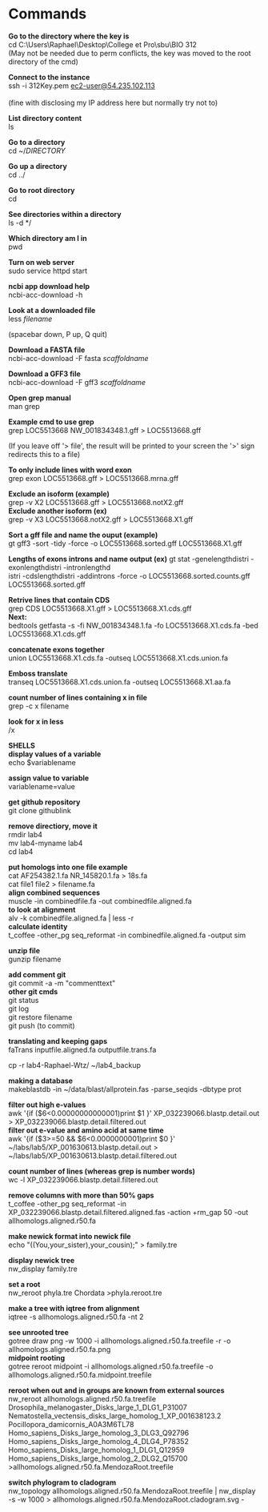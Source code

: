 # Commands

**Go to the directory where the key is**<br/>
cd C:\Users\Raphael\Desktop\College et Pro\sbu\BIO 312<br/>
(May not be needed due to perm conflicts, the key was moved to the root directory of the cmd)<br/>

**Connect to the instance**<br/>
ssh -i 312Key.pem ec2-user@54.235.102.113<br/>            
(fine with disclosing my IP address here but normally try not to)<br/>

**List directory content**<br/>
ls<br/>

**Go to a directory**<br/>
cd ~/*DIRECTORY*<br/>

**Go up a directory**<br/>
cd ../<br/>

**Go to root directory**<br/>
cd<br/>

**See directories within a directory**<br/>
ls -d */<br/>

**Which directory am I in**<br/>
pwd<br/>

**Turn on web server**<br/>
sudo service httpd start<br/>

**ncbi app download help**<br/>
ncbi-acc-download -h<br/>

**Look at a downloaded file**<br/>
less *filename*<br/>

(spacebar down, P up, Q quit)<br/>

**Download a FASTA file**<br/>
ncbi-acc-download -F fasta *scaffoldname*<br/>

**Download a GFF3 file**<br/>
ncbi-acc-download -F gff3 *scaffoldname*<br/>

**Open grep manual**<br/>
man grep<br/>

**Example cmd to use grep**<br/>
grep LOC5513668 NW_001834348.1.gff > LOC5513668.gff<br/>

(If you leave off '> file', the result will be printed to your screen the '>' sign redirects this to a file)<br/>

**To only include lines with word exon**<br/>
grep exon LOC5513668.gff > LOC5513668.mrna.gff<br/>

**Exclude an isoform (example)**<br/>
grep -v X2 LOC5513668.gff > LOC5513668.notX2.gff<br/>
**Exclude another isoform (ex)**<br/>
grep -v X3 LOC5513668.notX2.gff > LOC5513668.X1.gff<br/>

**Sort a gff file and name the ouput (example)**<br/>
gt gff3 -sort  -tidy -force -o LOC5513668.sorted.gff LOC5513668.X1.gff<br/>

**Lengths of exons introns and name output (ex)**
gt stat -genelengthdistri -exonlengthdistri -intronlengthd<br/>istri -cdslengthdistri -addintrons -force  -o LOC5513668.sorted.counts.gff LOC5513668.sorted.gff<br/>

**Retrive lines that contain CDS**<br/>
grep CDS LOC5513668.X1.gff > LOC5513668.X1.cds.gff<br/>
**Next:**<br/>
bedtools getfasta -s -fi NW_001834348.1.fa -fo LOC5513668.X1.cds.fa -bed LOC5513668.X1.cds.gff<br/>

**concatenate exons together**<br/>
union LOC5513668.X1.cds.fa -outseq LOC5513668.X1.cds.union.fa<br/>

**Emboss translate**<br/>
transeq LOC5513668.X1.cds.union.fa -outseq LOC5513668.X1.aa.fa<br/>

**count number of lines containing x in file**<br/>
grep -c x filename<br/>

**look for x in less**<br/>
/x<br/>


**SHELLS**<br/>
**display values of a variable**<br/>
echo $variablename<br/>

**assign value to variable**<br/>
variablename=value<br/>

**get github repository**<br/>
git clone githublink<br/>

**remove directiory, move it**<br/>
rmdir lab4<br/>
mv lab4-myname lab4<br/>
cd lab4<br/>

**put homologs into one file example**<br/>
cat AF254382.1.fa  NR_145820.1.fa > 18s.fa<br/>
cat file1 file2 > filename.fa<br/>
**align combined sequences**<br/>
muscle -in combinedfile.fa -out combinedfile.aligned.fa<br/>
**to look at alignment**<br/>
alv -k combinedfile.aligned.fa | less -r<br/>
**calculate identity**<br/>
t_coffee -other_pg seq_reformat -in combinedfile.aligned.fa -output sim<br/>

**unzip file**<br/>
gunzip filename<br/>

**add comment git**<br/>
git commit -a -m "commenttext"<br/>
**other git cmds**<br/>
git status<br/>
git log<br/>
git restore filename<br/>
git push    (to commit)<br/>

**translating and keeping gaps**<br/>
faTrans inputfile.aligned.fa   outputfile.trans.fa<br/>


cp -r lab4-Raphael-Wtz/ ~/lab4_backup<br/>

**making a database**<br/>
 makeblastdb -in ~/data/blast/allprotein.fas -parse_seqids -dbtype prot<br/>
 
 **filter out high e-values**<br/>
 awk '{if ($6<0.00000000000001)print $1 }' XP_032239066.blastp.detail.out > XP_032239066.blastp.detail.filtered.out<br/>
 **filter out e-value and amino acid at same time**<br/>
 awk '{if ($3>=50 &&  $6<0.0000000001)print $0 }' ~/labs/lab5/XP_001630613.blastp.detail.out > ~/labs/lab5/XP_001630613.blastp.detail.filtered.out<br/>

 **count number of lines (whereas grep is number words)**<br/>
  wc -l XP_032239066.blastp.detail.filtered.out<br/>
  
  **remove columns with more than 50% gaps**<br/>
  t_coffee -other_pg seq_reformat -in XP_032239066.blastp.detail.filtered.aligned.fas -action +rm_gap 50 -out allhomologs.aligned.r50.fa<br/>
  
  **make newick format into newick file**<br/>
  echo "((You,your_sister),your_cousin);" > family.tre<br/>

**display newick tree**<br/>
nw_display family.tre<br/>

**set a root**<br/>
nw_reroot phyla.tre Chordata >phyla.reroot.tre<br/>

**make a tree with iqtree from alignment**<br/>
iqtree -s allhomologs.aligned.r50.fa -nt 2<br/>

**see unrooted tree**<br/>
gotree draw png -w 1000 -i allhomologs.aligned.r50.fa.treefile  -r -o  allhomologs.aligned.r50.fa.png<br/>
**midpoint rooting**<br/>
gotree reroot midpoint -i allhomologs.aligned.r50.fa.treefile -o allhomologs.aligned.r50.fa.midpoint.treefile<br/>

**reroot when out and in groups are known from external sources**<br/>
nw_reroot allhomologs.aligned.r50.fa.treefile Drosophila_melanogaster_Disks_large_1_DLG1_P31007 Nematostella_vectensis_disks_large_homolog_1_XP_001638123.2 Pocillopora_damicornis_A0A3M6TL78 Homo_sapiens_Disks_large_homolog_3_DLG3_Q92796 Homo_sapiens_Disks_large_homolog_4_DLG4_P78352 Homo_sapiens_Disks_large_homolog_1_DLG1_Q12959 Homo_sapiens_Disks_large_homolog_2_DLG2_Q15700 >allhomologs.aligned.r50.fa.MendozaRoot.treefile<br/>

**switch phylogram to cladogram**<br/>
nw_topology allhomologs.aligned.r50.fa.MendozaRoot.treefile | nw_display -s  -w 1000 > allhomologs.aligned.r50.fa.MendozaRoot.cladogram.svg -<br/>
